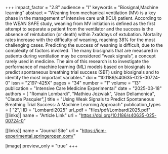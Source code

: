 +++
impact_factor = "2.8"
audience = "I"
keywords = "Biosignal,Machine learning"
abstract = "Weaning from mechanical ventilation (MV) is a key phase in the management of intensive care unit (ICU) patient. According to the WEAN SAFE study, weaning from MV initiation is defined as the first attempt to separate a patient from the ventilator and the success is the absence of reintubation (or death) within 7xa0days of extubation. Mortality rates increase with the difficulty of weaning, reaching 38% for the most challenging cases. Predicting the success of weaning is difficult, due to the complexity of factors involved. The many biosignals that are measured in patients during ventilation may be considered “weak signals”, a concept rarely used in medicine. The aim of this research is to investigate the performance of machine learning (ML) models based on biosignals to predict spontaneous breathing trial success (SBT) using biosignals and to identify the most important variables."
doi = "10.1186/s40635-025-00724-0"
issn = "2197-425X"
pages = "34"
number = "1"
volume = "13"
publication = "Intensive Care Medicine Experimental"
date = "2025-03-18"
authors = [ "Romain Lombardi", "Mathieu Jozwiak", "Jean Dellamonica", "Claude Pasquier",]
title = "Using Weak Signals to Predict Spontaneous Breathing Trial Success: A Machine Learning Approach"
publication_types = [ "2",]
ID = "Lombardi2025"
url_pdf = "files/pdf/Lombardi2025.pdf"
[[links]]
name = "Article Link"
url = "https://doi.org/10.1186/s40635-025-00724-0"

[[links]]
name = "Journal Site"
url = "https://icm-experimental.springeropen.com/"

[image]
preview_only = "true"
+++
